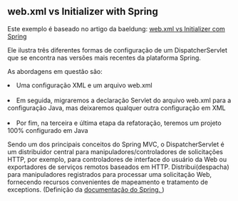 ## web.xml vs Initializer with Spring

<li style="list-style: none;">
    Este exemplo é baseado no artigo da baeldung:
    <a href="https://www.baeldung.com/spring-xml-vs-java-config"> 
        web.xml vs Initializer com Spring
    </a>
</li>

Ele ilustra três diferentes formas de configuração de um DispatcherServlet
que se encontra nas versões mais recentes da plataforma Spring.

As abordagens em questão são:

<li>
    Uma configuração XML e um arquivo web.xml
</li>
<br>
<li>
    Em seguida, migraremos a declaração Servlet do arquivo web.xml
    para a configuração Java, mas deixaremos qualquer outra configuração em XML
</li>
<br>
<li>
    Por fim, na terceira e última etapa da refatoração,
    teremos um projeto 100% configurado em Java
</li>

Sendo um dos principais conceitos do Spring MVC,
o DispatcherServlet é um distribuidor central 
para manipuladores/controladores de solicitações HTTP, 
por exemplo, para controladores de interface do usuário da Web
ou exportadores de serviços remotos baseados em HTTP.
Distribui(despacha) para manipuladores registrados 
para processar uma solicitação Web, fornecendo recursos
convenientes de mapeamento e tratamento de exceptions.
(Definição da <a href="https://docs.spring.io/spring-framework/docs/current/javadoc-api/org/springframework/web/servlet/DispatcherServlet.html">
                                                                                                                                    documentação do Spring. </a>)